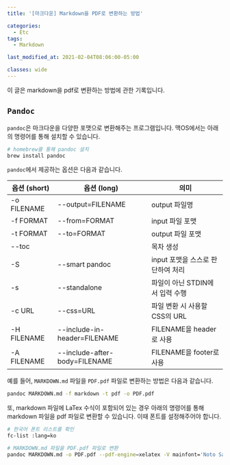 ```yaml
---
title: '[마크다운] Markdown을 PDF로 변환하는 방법'

categories:
  - Etc
tags:
  - Markdown

last_modified_at: 2021-02-04T08:06:00-05:00

classes: wide
---
```


이 글은 markdown을 pdf로 변환하는 방법에 관한 기록입니다.

## `Pandoc`

`pandoc`은 마크다운을 다양한 포맷으로 변환해주는 프로그램입니다. 맥OS에서는 아래의 명령어를 통해 설치할 수 있습니다.

```bash
# homebrew를 통해 pandoc 설치
brew install pandoc
```

`pandoc`에서 제공하는 옵션은 다음과 같습니다.

|옵션 (short)|옵션 (long)       |의미        |
|-----------|-----------------|-----------|
|-o FILENAME|--output=FILENAME|output 파일명|
|-f FORMAT  |--from=FORMAT    |input 파일 포맷|
|-t FORMAT  |--to=FORMAT      |output 파일 포맷|
|--toc      |                 |목차 생성|
|-S         |--smart pandoc   |input 포맷을 스스로 판단하여 처리|
|-s         |--standalone     |파일이 아닌 STDIN에서 입력 수행|
|-c URL     |--css=URL        |파일 변환 시 사용할 CSS의 URL|
|-H FILENAME|--include-in-header=FILENAME|FILENAME을 header로 사용|	
|-A FILENAME|--include-after-body=FILENAME|FILENAME을 footer로 사용	|

예를 들어, `MARKDOWN.md` 파일을 `PDF.pdf` 파일로 변환하는 방법은 다음과 같습니다.

```bash
pandoc MARKDOWN.md -f markdown -t pdf -o PDF.pdf
```

또, markdown 파일에 LaTex 수식이 포함되어 있는 경우 아래의 명령어를 통해 markdown 파일을 pdf 파일로 변환할 수 있습니다. 이때 폰트를 설정해주어야 합니다.

```bash
# 한국어 폰트 리스트를 확인
fc-list :lang=ko 

# MARKDOWN.md 파일을 PDF.pdf 파일로 변환
pandoc MARKDOWN.md -o PDF.pdf --pdf-engine=xelatex -V mainfont='Noto Sans CJK KR'
```

